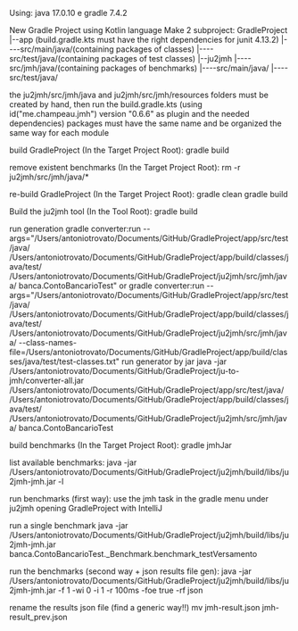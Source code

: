 Using: java 17.0.10 e gradle 7.4.2

New Gradle Project using Kotlin language
Make 2 subproject:
GradleProject
|--app (build.gradle.kts must have the right dependencies for junit 4.13.2)
|----src/main/java/(containing packages of classes)
|----src/test/java/(containing packages of test classes)
|--ju2jmh
|----src/jmh/java/(containing packages of benchmarks)
|----src/main/java/
|----src/test/java/

the ju2jmh/src/jmh/java and ju2jmh/src/jmh/resources folders must be created by hand, 
then run the build.gradle.kts (using id("me.champeau.jmh") version "0.6.6" as plugin and the needed dependencies)
packages must have the same name and be organized the same way for each module

build GradleProject (In the Target Project Root):
gradle build

remove existent benchmarks (In the Target Project Root):
rm -r ju2jmh/src/jmh/java/*

re-build GradleProject (In the Target Project Root):
gradle clean
gradle build

Build the ju2jmh tool (In the Tool Root):
gradle build

run generation
gradle converter:run --args="/Users/antoniotrovato/Documents/GitHub/GradleProject/app/src/test/java/ /Users/antoniotrovato/Documents/GitHub/GradleProject/app/build/classes/java/test/ /Users/antoniotrovato/Documents/GitHub/GradleProject/ju2jmh/src/jmh/java/ banca.ContoBancarioTest"
or
gradle converter:run --args="/Users/antoniotrovato/Documents/GitHub/GradleProject/app/src/test/java/ /Users/antoniotrovato/Documents/GitHub/GradleProject/app/build/classes/java/test/ /Users/antoniotrovato/Documents/GitHub/GradleProject/ju2jmh/src/jmh/java/ --class-names-file=/Users/antoniotrovato/Documents/GitHub/GradleProject/app/build/classes/java/test/test-classes.txt"
run generator by jar
java -jar /Users/antoniotrovato/Documents/GitHub/GradleProject/ju-to-jmh/converter-all.jar /Users/antoniotrovato/Documents/GitHub/GradleProject/app/src/test/java/ /Users/antoniotrovato/Documents/GitHub/GradleProject/app/build/classes/java/test/ /Users/antoniotrovato/Documents/GitHub/GradleProject/ju2jmh/src/jmh/java/ banca.ContoBancarioTest

build benchmarks (In the Target Project Root):
gradle jmhJar

list available benchmarks:
java -jar /Users/antoniotrovato/Documents/GitHub/GradleProject/ju2jmh/build/libs/ju2jmh-jmh.jar -l

run benchmarks (first way):
use the jmh task in the gradle menu under ju2jmh opening GradleProject with IntelliJ

run a single benchmark
java -jar /Users/antoniotrovato/Documents/GitHub/GradleProject/ju2jmh/build/libs/ju2jmh-jmh.jar banca.ContoBancarioTest._Benchmark.benchmark_testVersamento

run the benchmarks (second way + json results file gen):
java -jar /Users/antoniotrovato/Documents/GitHub/GradleProject/ju2jmh/build/libs/ju2jmh-jmh.jar -f 1 -wi 0 -i 1 -r 100ms -foe true -rf json

rename the results json file (find a generic way!!)
mv jmh-result.json jmh-result_prev.json
